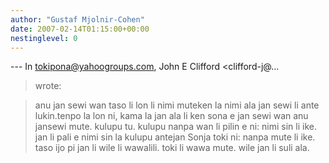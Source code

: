 ```yaml
---
author: "Gustaf Mjolnir-Cohen"
date: 2007-02-14T01:15:00+00:00
nestinglevel: 0
---
```

\---
 In [tokipona@yahoogroups.com](mailto://tokipona@yahoogroups.com), John E Clifford <clifford-j@...
> wrote:

> anu jan sewi wan taso li lon li nimi muteken la nimi ala jan sewi li ante lukin.tenpo la lon ni, kama la jan ala li ken sona e jan sewi wan anu jansewi mute.
> kulupu tu. kulupu nanpa wan li pilin e ni: nimi sin li ike. jan li
> pali e nimi sin la kulupu antejan Sonja toki ni: nanpa mute li ike. taso ijo pi jan li wile li wawalili. toki li wawa mute. wile jan li suli ala.